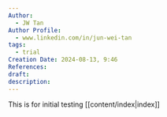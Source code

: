 ```yaml
---
Author:
  - JW Tan
Author Profile:
  - www.linkedin.com/in/jun-wei-tan
tags:
  - trial
Creation Date: 2024-08-13, 9:46
References: 
draft: 
description: 
---
```


This is for initial testing
[[content/index|index]]